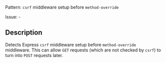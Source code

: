Pattern: `csrf` middleware setup before `method-override`

Issue: -

## Description

Detects Express `csrf` middleware setup before `method-override` middleware. This can allow `GET` requests (which are not checked by `csrf`) to turn into `POST` requests later.